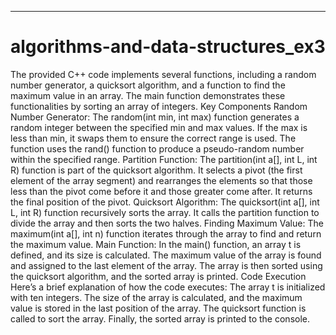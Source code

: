 _____________________________________________________________________________________________________________________________________________________________________
# algorithms-and-data-structures_ex3

The provided C++ code implements several functions, including a random number generator, a quicksort algorithm, and a function to find the maximum value in an array. 
The main function demonstrates these functionalities by sorting an array of integers.
Key Components
Random Number Generator:
The random(int min, int max) function generates a random integer between the specified min and max values. If the max is less than min, it swaps them to ensure 
the correct range is used. The function uses the rand() function to produce a pseudo-random number within the specified range.
Partition Function:
The partition(int a[], int L, int R) function is part of the quicksort algorithm. It selects a pivot (the first element of the array segment) and rearranges 
the elements so that those less than the pivot come before it and those greater come after. It returns the final position of the pivot.
Quicksort Algorithm:
The quicksort(int a[], int L, int R) function recursively sorts the array. It calls the partition function to divide the array and then sorts the two halves.
Finding Maximum Value:
The maximum(int a[], int n) function iterates through the array to find and return the maximum value.
Main Function:
In the main() function, an array t is defined, and its size is calculated. The maximum value of the array is found and assigned to the last element of the array.
The array is then sorted using the quicksort algorithm, and the sorted array is printed.
Code Execution
Here’s a brief explanation of how the code executes:
The array t is initialized with ten integers.
The size of the array is calculated, and the maximum value is stored in the last position of the array.
The quicksort function is called to sort the array.
Finally, the sorted array is printed to the console.
